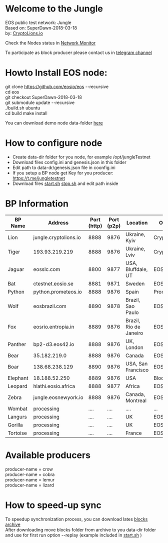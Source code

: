 # Welcome to the Jungle
EOS public test network: Jungle   
Based on: SuperDawn-2018-03-18  
by: <a target="_blank" href="http://CryptoLions.io">CryptoLions.io</a>  


Check the Nodes status in <a target="_blank" href="http://jungle.cryptolions.io:9898/monitor/">Network Monitor</a>

To participate as block producer please contact us in <a target="_blank" href="https://t.me/jungletestnet">telegram channel</a>


# Howto Install EOS node:  
  
git clone https://github.com/eosio/eos --recursive  
cd eos  
git checkout SuperDawn-2018-03-18  
git submodule update --recursive  
./build.sh ubuntu  
cd build
make install

You can download demo node data-folder <a href="http://jungle.cryptolions.io:9898/JungleTestnetBPnode.tar.gz">here</a>

# How to configure node
- Create data-dir folder for you node, for example /opt/jungleTestnet  
- Download files config.ini and genesis.json in this folder  
- Edit path to data-dr/genesis.json file in coonfig.ini
- If you setup a BP node get Key for you producer: https://t.me/jungletestnet  
- Download files <a href="https://github.com/CryptoLions/scripts/blob/master/start.sh">start.sh</a> <a href="https://github.com/CryptoLions/scripts/blob/master/stop.sh">stop.sh</a> and edit path inside


# BP Information
| BP Name | Address | Port (http) | Port (p2p) | Location | Organisation |
|---------|---------|-------------|------------|----------|--------------|
| Lion | jungle.cryptolions.io | 8888 | 9876 | Ukraine, Kyiv | CryptoLions.io |
| Tiger | 193.93.219.219 | 8888 | 9876 | Ukraine, Lviv | CryptoLions.io |
| Jaguar | eosslc.com | 8800 | 9877 | USA, Bluffdale, UT | EOSNet.io |
| Bat | ctestnet.eosio.se | 8881 | 9871 | Sweden | EOSio.se |
| Python |  python.prometeos.io | 8888 | 9876 | Spain | Prometeos.io |
| Wolf | eosbrazil.com | 8890  | 9878 | Brazil, Sao Paulo | EOS Brazil  |
| Fox | eosrio.entropia.in | 8889  | 9876 | Brazil, Rio de Janeiro | EOS Rio  |
| Panther | bp2-d3.eos42.io | 8888  | 9876 | UK, London | EOS42.io|
| Bear | 35.182.219.0 | 8888  | 9876 | Canada | EOS.Cafe |
| Boar | 138.68.238.129 | 8890  | 9876 | USA,  San Francisco | EOSBR |
| Elephant | 18.188.52.250 | 8889  | 9876 | USA | Blockpro.one |
| Leopard | hlathi.eosio.africa | 8888  | 9877 | Africa | EOSio.africa |
| Zebra | jungle.eosnewyork.io | 8888  | 9876 | Canada, Montreal | EOS New York |
| Wombat | processing | ....  | .... | .... | ... |
| Langurs | processing | ....  | .... | UK | EOSgreen.io |
| Gorilla | processing | ....  | .... | UK | EOSnottingham.io |
| Tortoise | processing | ....  | .... | France | EOSdac.io |



# Available producers

producer-name = crow  
producer-name = cobra  
producer-name = lemur  
producer-name = lizard  


# How to speed-up sync
To speedup synchronization process, you can download lates <a target="_blank" href="http://jungle.cryptolions.io:9898/blocks/jungleBlocks.tar.gz">blocks archive </a>  
After downloading move blocks folder from archive to you data-dir folder and use for first run option --replay (example included in <a href="https://github.com/CryptoLions/scripts/blob/master/start.sh">start.sh</a> )  
